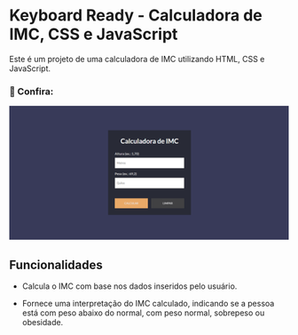 # Keyboard Ready - Calculadora de IMC, CSS e JavaScript


Este é um projeto de uma calculadora de IMC utilizando HTML, CSS e JavaScript.

### 👥 Confira:

<img src="./.github/CalculadoraDeIMC.png"/>


## Funcionalidades

- Calcula o IMC com base nos dados inseridos pelo usuário.

- Fornece uma interpretação do IMC calculado, indicando se a pessoa está com peso abaixo do normal, com peso normal, sobrepeso ou obesidade.
